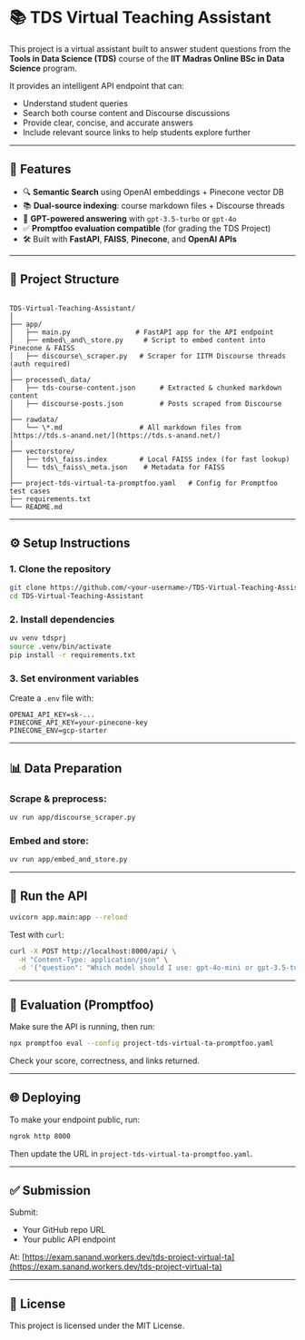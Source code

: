 # 📚 TDS Virtual Teaching Assistant

This project is a virtual assistant built to answer student questions from the **Tools in Data Science (TDS)** course of the **IIT Madras Online BSc in Data Science** program.

It provides an intelligent API endpoint that can:
- Understand student queries
- Search both course content and Discourse discussions
- Provide clear, concise, and accurate answers
- Include relevant source links to help students explore further

---

## 🚀 Features

- 🔍 **Semantic Search** using OpenAI embeddings + Pinecone vector DB
- 📚 **Dual-source indexing**: course markdown files + Discourse threads
- 🧠 **GPT-powered answering** with `gpt-3.5-turbo` or `gpt-4o`
- ✅ **Promptfoo evaluation compatible** (for grading the TDS Project)
- 🛠️ Built with **FastAPI**, **FAISS**, **Pinecone**, and **OpenAI APIs**

---

## 📁 Project Structure

```

TDS-Virtual-Teaching-Assistant/
│
├── app/
│   ├── main.py                # FastAPI app for the API endpoint
│   ├── embed\_and\_store.py     # Script to embed content into Pinecone & FAISS
│   ├── discourse\_scraper.py   # Scraper for IITM Discourse threads (auth required)
│
├── processed\_data/
│   ├── tds-course-content.json      # Extracted & chunked markdown content
│   ├── discourse-posts.json         # Posts scraped from Discourse
│
├── rawdata/
│   └── \*.md                   # All markdown files from [https://tds.s-anand.net/](https://tds.s-anand.net/)
│
├── vectorstore/
│   ├── tds\_faiss.index        # Local FAISS index (for fast lookup)
│   └── tds\_faiss\_meta.json    # Metadata for FAISS
│
├── project-tds-virtual-ta-promptfoo.yaml   # Config for Promptfoo test cases
├── requirements.txt
└── README.md

````

---

## ⚙️ Setup Instructions

### 1. Clone the repository
```bash
git clone https://github.com/<your-username>/TDS-Virtual-Teaching-Assistant.git
cd TDS-Virtual-Teaching-Assistant
````

### 2. Install dependencies

```bash
uv venv tdsprj
source .venv/bin/activate
pip install -r requirements.txt
```

### 3. Set environment variables

Create a `.env` file with:

```env
OPENAI_API_KEY=sk-...
PINECONE_API_KEY=your-pinecone-key
PINECONE_ENV=gcp-starter
```

---

## 📊 Data Preparation

### Scrape & preprocess:

```bash
uv run app/discourse_scraper.py
```

### Embed and store:

```bash
uv run app/embed_and_store.py
```

---

## 🧪 Run the API

```bash
uvicorn app.main:app --reload
```

Test with `curl`:

```bash
curl -X POST http://localhost:8000/api/ \
  -H "Content-Type: application/json" \
  -d '{"question": "Which model should I use: gpt-4o-mini or gpt-3.5-turbo?"}'
```

---

## 🧠 Evaluation (Promptfoo)

Make sure the API is running, then run:

```bash
npx promptfoo eval --config project-tds-virtual-ta-promptfoo.yaml
```

Check your score, correctness, and links returned.

---

## 🌐 Deploying

To make your endpoint public, run:

```bash
ngrok http 8000
```

Then update the URL in `project-tds-virtual-ta-promptfoo.yaml`.

---

## ✅ Submission

Submit:

* Your GitHub repo URL
* Your public API endpoint

At: [https://exam.sanand.workers.dev/tds-project-virtual-ta](https://exam.sanand.workers.dev/tds-project-virtual-ta)

---

## 📄 License

This project is licensed under the MIT License.
